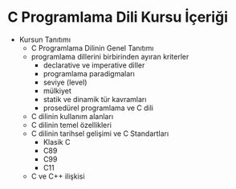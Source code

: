 # C Programlama Dili Kursu İçeriği

+ Kursun Tanıtımı
	+ C Programlama Dilinin Genel Tanıtımı
	+ programlama dillerini birbirinden ayıran kriterler
		+ declarative ve imperative diller
		+ programlama paradigmaları
		+ seviye (level)
		+ mülkiyet
		+ statik ve dinamik tür kavramları
		+ prosedürel programlama ve C dili
	+ C dilinin kullanım alanları
	+ C dilinin temel özellikleri
	+ C dilinin tarihsel gelişimi ve C Standartları
		+ Klasik C
		+ C89
		+ C99
		+ C11
	+ C ve C++ ilişkisi
